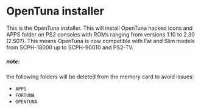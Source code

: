 # OpenTuna installer

This is the OpenTuna installer. This will install OpenTuna hacked icons and APPS folder on PS2 consoles with ROMs ranging from versions 1.10 to 2.30 (2.50?). This means OpenTuna is now compatible with Fat and Slim models from SCPH-18000 up to SCPH-90010 and PS2-TV.




##### note:

the following folders will be deleted from the memory card to avoid issues:

- `APPS`
- `FORTUNA`
- `OPENTUNA`
